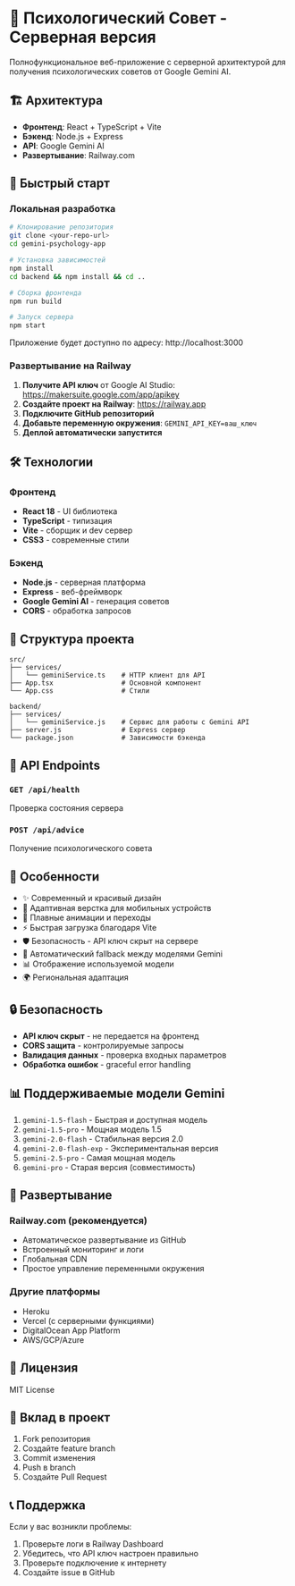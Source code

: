 # 🧠 Психологический Совет - Серверная версия

Полнофункциональное веб-приложение с серверной архитектурой для получения психологических советов от Google Gemini AI.

## 🏗️ Архитектура

- **Фронтенд**: React + TypeScript + Vite
- **Бэкенд**: Node.js + Express
- **API**: Google Gemini AI
- **Развертывание**: Railway.com

## 🚀 Быстрый старт

### Локальная разработка

```bash
# Клонирование репозитория
git clone <your-repo-url>
cd gemini-psychology-app

# Установка зависимостей
npm install
cd backend && npm install && cd ..

# Сборка фронтенда
npm run build

# Запуск сервера
npm start
```

Приложение будет доступно по адресу: http://localhost:3000

### Развертывание на Railway

1. **Получите API ключ** от Google AI Studio: https://makersuite.google.com/app/apikey
2. **Создайте проект на Railway**: https://railway.app
3. **Подключите GitHub репозиторий**
4. **Добавьте переменную окружения**: `GEMINI_API_KEY=ваш_ключ`
5. **Деплой автоматически запустится**

## 🛠 Технологии

### Фронтенд
- **React 18** - UI библиотека
- **TypeScript** - типизация
- **Vite** - сборщик и dev сервер
- **CSS3** - современные стили

### Бэкенд
- **Node.js** - серверная платформа
- **Express** - веб-фреймворк
- **Google Gemini AI** - генерация советов
- **CORS** - обработка запросов

## 📁 Структура проекта

```
src/
├── services/
│   └── geminiService.ts    # HTTP клиент для API
├── App.tsx                 # Основной компонент
└── App.css                 # Стили

backend/
├── services/
│   └── geminiService.js    # Сервис для работы с Gemini API
├── server.js               # Express сервер
└── package.json            # Зависимости бэкенда
```

## 🔧 API Endpoints

### `GET /api/health`
Проверка состояния сервера

### `POST /api/advice`
Получение психологического совета

## 🎨 Особенности

- ✨ Современный и красивый дизайн
- 📱 Адаптивная верстка для мобильных устройств
- 🔄 Плавные анимации и переходы
- ⚡ Быстрая загрузка благодаря Vite
- 🛡️ Безопасность - API ключ скрыт на сервере
- 🔄 Автоматический fallback между моделями Gemini
- 📊 Отображение используемой модели
- 🌍 Региональная адаптация

## 🔒 Безопасность

- **API ключ скрыт** - не передается на фронтенд
- **CORS защита** - контролируемые запросы
- **Валидация данных** - проверка входных параметров
- **Обработка ошибок** - graceful error handling

## 📊 Поддерживаемые модели Gemini

1. `gemini-1.5-flash` - Быстрая и доступная модель
2. `gemini-1.5-pro` - Мощная модель 1.5
3. `gemini-2.0-flash` - Стабильная версия 2.0
4. `gemini-2.0-flash-exp` - Экспериментальная версия
5. `gemini-2.5-pro` - Самая мощная модель
6. `gemini-pro` - Старая версия (совместимость)

## 🚀 Развертывание

### Railway.com (рекомендуется)
- Автоматическое развертывание из GitHub
- Встроенный мониторинг и логи
- Глобальная CDN
- Простое управление переменными окружения

### Другие платформы
- Heroku
- Vercel (с серверными функциями)
- DigitalOcean App Platform
- AWS/GCP/Azure

## 📝 Лицензия

MIT License

## 🤝 Вклад в проект

1. Fork репозитория
2. Создайте feature branch
3. Commit изменения
4. Push в branch
5. Создайте Pull Request

## 📞 Поддержка

Если у вас возникли проблемы:
1. Проверьте логи в Railway Dashboard
2. Убедитесь, что API ключ настроен правильно
3. Проверьте подключение к интернету
4. Создайте issue в GitHub